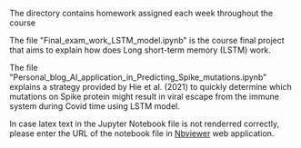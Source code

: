 The directory contains homework assigned each week throughout the course

The file "Final_exam_work_LSTM_model.ipynb" is the course final project that aims to explain how does Long short-term memory (LSTM) work.

The file "Personal_blog_AI_application_in_Predicting_Spike_mutations.ipynb" explains a strategy provided by Hie et al. (2021) to quickly determine which mutations on Spike protein might result in viral escape from the immune system during Covid time using LSTM model.

In case latex text in the Jupyter Notebook file is not renderred correctly, please enter the URL of the notebook file in [Nbviewer](https://nbviewer.org/) web application.
